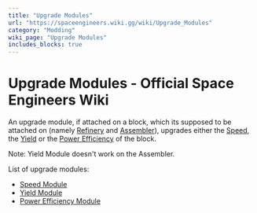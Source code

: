 ```yaml
---
title: "Upgrade Modules"
url: "https://spaceengineers.wiki.gg/wiki/Upgrade_Modules"
category: "Modding"
wiki_page: "Upgrade Modules"
includes_blocks: true
---
```


# Upgrade Modules - Official Space Engineers Wiki

An upgrade module, if attached on a block, which its supposed to be attached on (namely [Refinery](https://spaceengineers.wiki.gg/wiki/Refinery "Refinery") and [Assembler](https://spaceengineers.wiki.gg/wiki/Assembler "Assembler")), upgrades either the [Speed](https://spaceengineers.wiki.gg/wiki/Speed_Module "Speed Module"), the [Yield](https://spaceengineers.wiki.gg/wiki/Yield_Module "Yield Module") or the [Power Efficiency](https://spaceengineers.wiki.gg/wiki/Power_Efficiency_Module "Power Efficiency Module") of the block.

Note: Yield Module doesn't work on the Assembler.

List of upgrade modules:

*   [Speed Module](https://spaceengineers.wiki.gg/wiki/Speed_Module "Speed Module")
*   [Yield Module](https://spaceengineers.wiki.gg/wiki/Yield_Module "Yield Module")
*   [Power Efficiency Module](https://spaceengineers.wiki.gg/wiki/Power_Efficiency_Module "Power Efficiency Module")